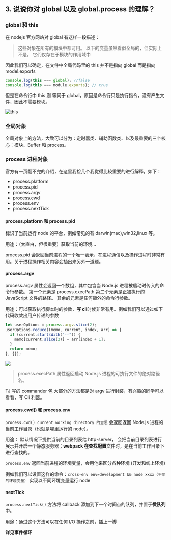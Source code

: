 ## 3. 说说你对 global 以及 global.process 的理解？

### global 和 this

在 nodejs 官方网站对 global 有这样一段描述：

> 这些对象在所有的模块中都可用。 以下的变量虽然看似全局的，但实际上不是。 它们仅存在于模块的作用域中

因此我们可以确定，在文件中全局代码里的 this 并不是指向 global 而是指向 model.exports

```js
console.log(this === global); //false
console.log(this === module.exports); // true
```

但是在命令行中 this 则 等同于 global，原因是命令行只是执行指令，没有产生文件，因此不需要模块。

![this](global和this.jpg)

### 全局对象

全局对象上的方法，大致可以分为：定时器类、辅助函数类、以及最重要的三个核心：模块、Buffer 和 process。

### process 进程对象

官方有一页翻不完的介绍，在这里我捡几个我觉得比较重要的进行解释，如下：

- process.platform
- process.pid
- process.argv
- process.cwd
- process.env
- process.nextTick

#### process.platform 和 process.pid

标识了当前运行 node 的平台，例如常见的有 darwin(mac),win32,linux 等。

用途：（太直白，但很重要）获取当前的环境...

process.pid 会返回当前进程的一个唯一表示，在进程通信以及操作进程时非常有用。关于进程操作相关内容会抽出来另外一道题。

#### process.argv

process.argv 属性会返回一个数组，其中包含当 Node.js 进程被启动时传入的命令行参数。 第一个元素是 process.execPath.第二个元素是正被执行的 JavaScript 文件的路径。 其余的元素是任何额外的命令行参数。

用途：可以获取执行脚本时的参数，**写 cli**时候非常有用。例如我们可以通过如下代码收敛出用户传递的参数

```js
let userOptions = process.argv.slice(2);
userOptions.reduce((memo, current, index, arr) => {
  if (current.startsWith("--")) {
    memo[current.slice(2)] = arr[index + 1];
  }
  return memo;
}, {});
```

![](argv.jpg)

> process.execPath 属性返回启动 Node.js 进程的可执行文件的绝对路径名。

TJ 写的 commander 包 大部分的方法都是对 argv 进行封装，有兴趣的同学可以看看，写 Cli 利器。

#### process.cwd() 和 process.env

`process.cwd() current working directory 的意思` 会返回返回 Node.js 进程的当前工作目录（也就是哪里运行的 node）。

用途： 默认情况下提供当前的目录列表给 http-server， 会把当前目录列表进行展示并开启一个静态服务器；**webpack 在查找配置**文件时，是在当前工作目录下进行查找的。

`process.env` 返回当前进程的环境变量，会用他来区分各种环境 (开发和线上环境)

例如我们可以设置这样的命令：`cross-env env=development && node xxxx（不同的环境变量）` 实现以不同环境变量运行 node

#### nextTick

`process.nextTick()` 方法将 callback 添加到下一个时间点的队列，并置于**微队列**中。

用途：通过这个方法可以在任何 I/O 操作之前，插上一脚

**详见事件循环**
